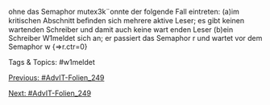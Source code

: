 ohne das Semaphor mutex3k¨onnte der folgende Fall eintreten:
(a)im kritischen Abschnitt beﬁnden sich mehrere aktive Leser;
es gibt keinen wartenden Schreiber und damit auch keine wart enden Leser
(b)ein Schreiber W1meldet sich an; er passiert das Semaphor r
und wartet vor dem Semaphor w {⇒r.ctr=0}

   Tags & Topics:
   #w1meldet

[Previous: #AdvIT-Folien_249](AdvIT-Folien_249.md)

[Next: #AdvIT-Folien_249](AdvIT-Folien_249.md)